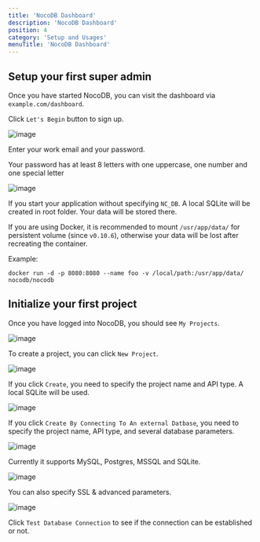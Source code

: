 ```yaml
---
title: 'NocoDB Dashboard'
description: 'NocoDB Dashboard'
position: 4
category: 'Setup and Usages'
menuTitle: 'NocoDB Dashboard'
---
```


## Setup your first super admin

Once you have started NocoDB, you can visit the dashboard via ``example.com/dashboard``. 

Click ``Let's Begin`` button to sign up. 

![image](https://user-images.githubusercontent.com/35857179/126597128-f88df6e5-7625-4208-9817-68e9303410ff.png)

Enter your work email and your password.

<alert>
  Your password has at least 8 letters with one uppercase, one number and one special letter
</alert>

![image](https://user-images.githubusercontent.com/35857179/126597144-0343b5ca-c7ca-47a4-926d-4e8df2f8c161.png)

If you start your application without specifying ``NC_DB``. A local SQLite will be created in root folder. Your data will be stored there. 

If you are using Docker, it is recommended to mount ``/usr/app/data/`` for persistent volume (since ``v0.10.6``), otherwise your data will be lost after recreating the container.

Example:

```
docker run -d -p 8080:8080 --name foo -v /local/path:/usr/app/data/ nocodb/nocodb
```

## Initialize your first project 

Once you have logged into NocoDB, you should see ``My Projects``.

![image](https://user-images.githubusercontent.com/35857179/126597182-b74cadb4-e165-417e-9e95-9a3cb7dce8e5.png)

To create a project, you can click ``New Project``. 

![image](https://user-images.githubusercontent.com/35857179/126597208-0b6e8162-5088-4825-bcb2-f2b0574a74c2.png)

If you click ``Create``, you need to specify the project name and API type. A local SQLite will be used.

![image](https://user-images.githubusercontent.com/35857179/126597259-b9552c71-d13b-463c-abc2-0f3be31627b2.png)

If you click ``Create By Connecting To An external Datbase``, you need to specify the project name, API type, and several database parameters.

![image](https://user-images.githubusercontent.com/35857179/126597279-c1722d8b-c885-4e9e-9e94-44711102af20.png)

Currently it supports MySQL, Postgres, MSSQL and SQLite.

![image](https://user-images.githubusercontent.com/35857179/126597320-fd6b19a9-ed3e-4f4a-80b7-880a79a54a11.png)

You can also specify SSL & advanced parameters.

![image](https://user-images.githubusercontent.com/35857179/126597342-0c61ab15-a112-4269-8f30-78455fa09081.png)

Click ``Test Database Connection`` to see if the connection can be established or not.

